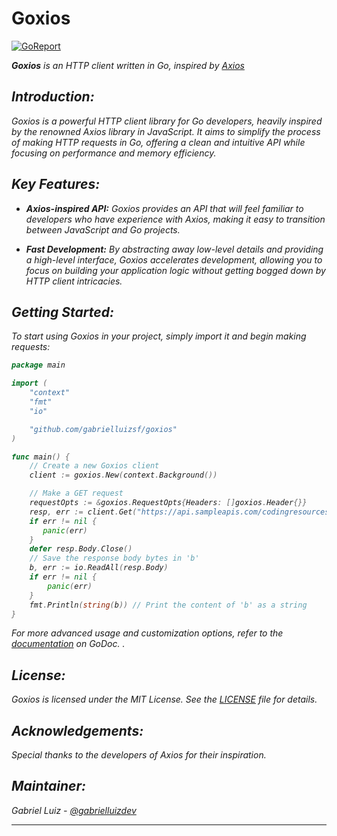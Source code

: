 # Goxios

<p align="center">

[![GoReport](https://img.shields.io/badge/%F0%9F%93%9D%20goreport-A%2B-75C46B?style=flat-square)](https://goreportcard.com/report/github.com/gabrielluizsf/goxios)

</p>
  <em><b>Goxios</b> is an HTTP client written in Go, inspired by <a href="https://github.com/axios/axios">Axios</a>
</p>

## **Introduction:**

Goxios is a powerful HTTP client library for Go developers, heavily inspired by the renowned Axios library in JavaScript. It aims to simplify the process of making HTTP requests in Go, offering a clean and intuitive API while focusing on performance and memory efficiency.

## **Key Features:**

- **Axios-inspired API:** Goxios provides an API that will feel familiar to developers who have experience with Axios, making it easy to transition between JavaScript and Go projects.

- **Fast Development:** By abstracting away low-level details and providing a high-level interface, Goxios accelerates development, allowing you to focus on building your application logic without getting bogged down by HTTP client intricacies.

## **Getting Started:**

To start using Goxios in your project, simply import it and begin making requests:

```go
package main

import (
	"context"
	"fmt"
	"io"

	"github.com/gabrielluizsf/goxios"
)

func main() {
    // Create a new Goxios client
    client := goxios.New(context.Background())

    // Make a GET request
    requestOpts := &goxios.RequestOpts{Headers: []goxios.Header{}}
    resp, err := client.Get("https://api.sampleapis.com/codingresources/codingResources", requestOpts)
    if err != nil {
       panic(err)
    }
    defer resp.Body.Close()
    // Save the response body bytes in 'b'
    b, err := io.ReadAll(resp.Body)
    if err != nil {
        panic(err)
    }
    fmt.Println(string(b)) // Print the content of 'b' as a string
}
```

For more advanced usage and customization options, refer to the [documentation](https://pkg.go.dev/github.com/gabrielluizsf/goxios#pkg-overview) on GoDoc.
.

## **License:**

Goxios is licensed under the MIT License. See the [LICENSE](LICENSE) file for details.

## **Acknowledgements:**

Special thanks to the developers of Axios for their inspiration.

## **Maintainer:**

Gabriel Luiz - [@gabrielluizdev](https://twitter.com/gabrielluizdev)

---
